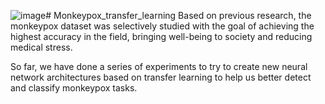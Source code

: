 ![image](https://github.com/tianshijing/Mpox-PyramidTransferNet/assets/103416111/3a313f8f-c517-4e20-824d-24c7fc056a82)# Monkeypox_transfer_learning
Based on previous research, the monkeypox dataset was selectively studied with the goal of achieving the highest accuracy in the field, bringing well-being to society and reducing medical stress.

So far, we have done a series of experiments to try to create new neural network architectures based on transfer learning to help us better detect and classify monkeypox tasks.

